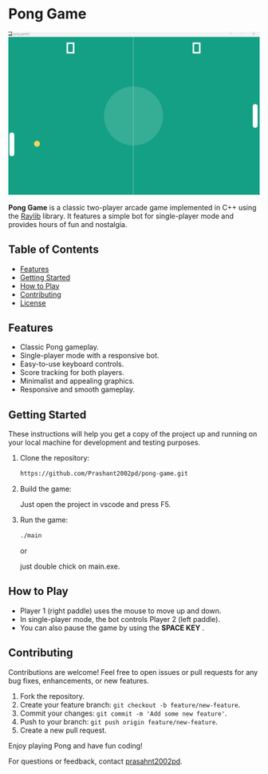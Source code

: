 
# Pong Game

![Pong Game Screenshot](pong-ss.png)

**Pong Game** is a classic two-player arcade game implemented in C++ using the [Raylib](https://www.raylib.com/) library. It features a simple bot for single-player mode and provides hours of fun and nostalgia.

## Table of Contents

- [Features](#features)
- [Getting Started](#getting-started)
- [How to Play](#how-to-play)
- [Contributing](#contributing)
- [License](#license)

## Features

- Classic Pong gameplay.
- Single-player mode with a responsive bot.
- Easy-to-use keyboard controls.
- Score tracking for both players.
- Minimalist and appealing graphics.
- Responsive and smooth gameplay.




## Getting Started

These instructions will help you get a copy of the project up and running on your local machine for development and testing purposes.

1. Clone the repository:

   ```bash
   https://github.com/Prashant2002pd/pong-game.git
   ```

2. Build the game:

   Just open the project in vscode and press F5.

3. Run the game:

   ```bash
   ./main
   ```
   or

   just double chick on main.exe.

## How to Play

- Player 1 (right paddle) uses the mouse to move up and down.
- In single-player mode, the bot controls Player 2 (left paddle).
- You can also pause the game by using the **SPACE KEY** .

## Contributing

Contributions are welcome! Feel free to open issues or pull requests for any bug fixes, enhancements, or new features.

1. Fork the repository.
2. Create your feature branch: `git checkout -b feature/new-feature`.
3. Commit your changes: `git commit -m 'Add some new feature'`.
4. Push to your branch: `git push origin feature/new-feature`.
5. Create a new pull request.



Enjoy playing Pong and have fun coding!

For questions or feedback, contact [prasahnt2002pd](prashant2002singh915@gmail.com).
